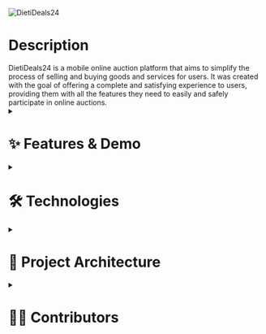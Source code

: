 ![DietiDeals24](https://socialify.git.ci/T0nyAbb/DietiDeals24/image?description=1&descriptionEditable=A%20client-server%20app%20for%20auctions&font=Raleway&forks=1&issues=1&logo=https%3A%2F%2Fgithub.com%2FT0nyAbb%2FDietiDeals24%2Fassets%2F123398575%2F40d79cf2-6c53-44a5-baec-22d30b036a0c&name=1&pattern=Plus&pulls=1&stargazers=1&theme=Light)

<h1>Description</h1>
DietiDeals24 is a mobile online auction platform that aims to simplify the process of selling and buying goods and services for users. It was created with the goal of offering a complete and satisfying experience to users, providing them with all the features they need to easily and safely participate in online auctions. 


<details>

  <summary><h1>✨ Features & Demo</h1></summary>

Some of the project's features:

*   <details><summary>Sign-in</summary><img src="https://github.com/T0nyAbb/DietiDeals24/assets/123398575/97421070-1275-44dc-9a6e-9c734ef50da6" width="25%" /></details>
*   <details><summary>Log-in</summary><img src="https://github.com/T0nyAbb/DietiDeals24/assets/123398575/578733c9-822c-4324-a32f-29b74d8e0932" width="25%" /></details>
*   <details><summary>Auction browsing</summary><img src="https://github.com/T0nyAbb/DietiDeals24/assets/123398575/91208d54-c7c8-44b6-a104-25dce3144203" width="25%" /></details>
*   <details><summary>Auction publishing</summary><img src="https://github.com/T0nyAbb/DietiDeals24/assets/123398575/2b7daf6f-50e3-45ef-8e5e-1f258a8f6f44" width="25%" />
                                                  <img src="https://github.com/T0nyAbb/DietiDeals24/assets/123398575/80c99d9c-45ca-462b-ae2f-6fc0a0a924f0" width="25%" /></details>
*   <details><summary>Auction offering</summary><img src="https://github.com/T0nyAbb/DietiDeals24/assets/123398575/55d3e342-632c-4386-a6b1-de40e0f9b873" width="25%" /></details>
*   <details><summary>Notifications</summary><img src="https://github.com/T0nyAbb/DietiDeals24/assets/123398575/01f1c719-3c6b-40d8-a044-b88939fb83a6" width="25%" /></details>
*   <details><summary>Profile customization</summary><img src="https://github.com/T0nyAbb/DietiDeals24/assets/123398575/177b18d0-2a3c-4976-869d-a05b8483e0ec" width="25%" /></details>
</details>
  
  
<details>
  <summary><h1>🛠️ Technologies</h1></summary>
  In the project the following technologies have been used:
  <br></br>
  
<table>
  <tr>
<td align="center"><a href="https://aws.amazon.com"><img src="https://raw.githubusercontent.com/devicons/devicon/master/icons/amazonwebservices/amazonwebservices-original-wordmark.svg" width="100px; height="100px;" alt=""/><br /><sub><b>Amazon Web Services</b></sub></a><br /><a href="https://aws.amazon.com" title="Amazon Web Services"></a></td>
<td align="center"><a href="https://www.docker.com"><img src="https://raw.githubusercontent.com/devicons/devicon/master/icons/docker/docker-original-wordmark.svg" width="100px;" height="100px;" alt=""/><br /><sub><b>Docker</b></sub></a><br /><a href="https://www.docker.com" title="Docker"></a></td>
<td align="center"><a href="https://www.java.com"><img src="https://raw.githubusercontent.com/devicons/devicon/master/icons/java/java-original.svg" width="100px;" height="100px;" alt=""/><br /><sub><b>Java</b></sub></a><br /><a href="https://www.java.com" title="Java"></a></td>
<td align="center"><a href="https://www.mysql.com/"><img src="https://raw.githubusercontent.com/devicons/devicon/master/icons/mysql/mysql-original-wordmark.svg" width="100px;" height="100px;" alt=""/><br /><sub><b>MySQL</b></sub></a><br /><a href="https://www.mysql.com/" title="MySQL"></a></td>
<td align="center"><a href="https://spring.io"><img src="https://www.vectorlogo.zone/logos/springio/springio-icon.svg" width="100px;" alt=""/><br /><sub><b>Spring Boot</b></sub></a><br /><a href="https://spring.io" title="Spring Boot"></a></td>
<td align="center"><a href="https://developer.apple.com/swift"><img src="https://raw.githubusercontent.com/devicons/devicon/master/icons/swift/swift-original.svg" width="100px;" alt=""/><br /><sub><b>Swift</b></sub></a><br /><a href="https://developer.apple.com/swift" title="Swift"></a></td>
<td align="center"><a href="https://developer.apple.com/xcode/swiftui"><img src="https://developer.apple.com/assets/elements/icons/swiftui/swiftui-96x96_2x.png" width="100px;" alt=""/><br /><sub><b>SwiftUI</b></sub></a><br /><a href="https://developer.apple.com/xcode/swiftui" title="SwiftUI"></a></td>
<td align="center"><a href="https://cloud.google.com/sdk?hl=it"><img src="https://upload.wikimedia.org/wikipedia/commons/thumb/c/c1/Google_%22G%22_logo.svg/1200px-Google_%22G%22_logo.svg.png" width="100px;" alt=""/><br /><sub><b>Google SDK</b></sub></a><br /><a href="https://cloud.google.com/sdk?hl=it" title="Google SDK"></a></td>
<td align="center"><a href="https://developers.facebook.com/docs/ios"><img src="https://upload.wikimedia.org/wikipedia/commons/b/b9/2023_Facebook_icon.svg" width="100px;" height="100px;" alt=""/><br /><sub><b>Facebook SDK</b></sub></a><br /><a href="https://developers.facebook.com/docs/ios" title="Facebook SDK"></a></td>
<td align="center"><a href="https://maven.apache.org"><img src="https://static-00.iconduck.com/assets.00/maven-icon-1152x2048-p475j6s5.png" width="100px;" height="100px;" alt=""/><br /><sub><b>Maven</b></sub></a><br /><a href="https://maven.apache.org" title="Maven"></a></td>
<td align="center"><a href="https://jwt.io"><img src="https://cdn.worldvectorlogo.com/logos/jwt-3.svg" width="100px;" height="100px;" alt=""/><br /><sub><b>JSON Web Token</b></sub></a><br /><a href="https://jwt.io" title="JSON Web Token"></a></td>
</tr>
</table>
</details>





<details>
  <summary><h1>📐 Project Architecture</h1></summary>

## Client
The client consists of an iOS app written in Swift and SwiftUI.

The frameworks used are:
  * AWS SDK for support for Amazon Web Services and image upload/downloading.
  * GoogleSignIn for authenticating through Google.
  * Facebook SDK for authenticating via Facebook.
  * CachedAsyncImage for image caching.
  
The Architecture of the app is based on MVVM (Model-View-ViewModel).

![1](https://github.com/T0nyAbb/DietiDeals24/assets/123398575/8a28a18f-7854-424a-8b77-3cdf3e5e15ab)

## Server
The server consists of a Spring Boot app and a MySQL database to manage the data.

The frameworks used are:
* Spring Security with JWT (JSON Web Token) to filter legitimate http requests from malicious ones.
* JPA (Java Persistence API) to allow CRUD (Create, Read, Update, Delete) operations to be performed on JPA-managed entities.
* Maven to automatically manage dependencies and automate the compilation and packaging of the server executable.

The architectural style is based on REST.

Docker has been used to deploy the platform.
We have two containers, the first where the spring boot app runs and the second where the database runs.
The two containers then share a network that exposes to the outside world port 8080, which will be used to communicate.

![2](https://github.com/T0nyAbb/DietiDeals24/assets/123398575/7d60d798-d259-4c13-a563-32d7b0f64cb0)

## Platform
The platform is based on a client-server architecture. Where client and server communicate via HTTP requests and REST APIs.

![3](https://github.com/T0nyAbb/DietiDeals24/assets/123398575/f45dd688-782a-437c-afce-b7b3c83ddfd2)

## System Architecture
To make the platform publicly available Amazon Web Services has been used.

Specifically:
* S3: Used to store auction photos and user profile pictures.
* EC2: Used to run the server remotely.
* CloudFront: Used to reduce latencies in image loading.
  
![Project Architecture](https://github.com/T0nyAbb/DietiDeals24/assets/123398575/fdbfca9e-1b01-4d94-b1ed-0699a964749b)
</details>

<details>
  <summary><h1>🙋🏻 Contributors</h1></summary>
  The platform was developed as a final project for the Software Engineering course.
  
  Project made by:

<table>
  <tr>
    <td align="center"><a href="https://github.com/T0nyAbb"><img src="https://avatars.githubusercontent.com/u/120809118?v=4" width="100px;" alt=""/><br /><sub><b>Tony</b></sub></a><br /><a href="https://github.com/T0nyAbb" title="Code">💻</a></td>
    <td align="center"><a href="https://github.com/AlchemistSteel"><img src="https://avatars.githubusercontent.com/u/123398575?v=4" width="100px;" alt=""/><br /><sub><b>AlchemistSteel</b></sub></a><br /><a href="https://github.com/AlchemistSteel" title="Code">🎯</a></td>
    <td align="center"><a href="https://github.com/leokm02"><img src="https://avatars.githubusercontent.com/u/95973806?v=4" width="100px;" alt=""/><br /><sub><b>LeoKM</b></sub></a><br /><a href="https://github.com/leokm02" title="Code">😊</a></td>
  </tr>
</table>

</details>
